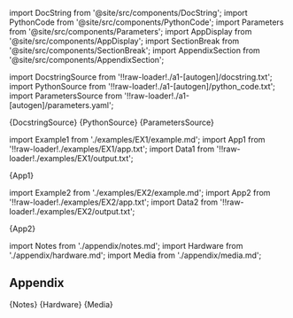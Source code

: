 
[//]: # (Custom component imports)

import DocString from '@site/src/components/DocString';
import PythonCode from '@site/src/components/PythonCode';
import Parameters from '@site/src/components/Parameters';
import AppDisplay from '@site/src/components/AppDisplay';
import SectionBreak from '@site/src/components/SectionBreak';
import AppendixSection from '@site/src/components/AppendixSection';

[//]: # (TODO: Machine-generate this section)

import DocstringSource from '!!raw-loader!./a1-[autogen]/docstring.txt';
import PythonSource from '!!raw-loader!./a1-[autogen]/python_code.txt';
import ParametersSource from '!!raw-loader!./a1-[autogen]/parameters.yaml';

<DocString>{DocstringSource}</DocString>
<PythonCode>{PythonSource}</PythonCode>
<Parameters>{ParametersSource}</Parameters>

<SectionBreak />

[//]: # (Examples)

import Example1 from './examples/EX1/example.md';
import App1 from '!!raw-loader!./examples/EX1/app.txt';
import Data1 from '!!raw-loader!./examples/EX1/output.txt';

<AppDisplay 
    title='Temperature measurement with LabJack'
    data={Data1}
    nodeLabel='TIC'>
    {App1}
</AppDisplay>

<Example1 />

import Example2 from './examples/EX2/example.md';
import App2 from '!!raw-loader!./examples/EX2/app.txt';
import Data2 from '!!raw-loader!./examples/EX2/output.txt';

<AppDisplay 
    title='Temperature measurement with LabJack'
    data={Data2}
    nodeLabel='TIC'>
    {App2}
</AppDisplay>

<Example2 />

<SectionBreak />

[//]: # (Appendix)

import Notes from './appendix/notes.md';
import Hardware from './appendix/hardware.md';
import Media from './appendix/media.md';

## Appendix

<AppendixSection index={0} folderPath='/instruments/stepper-motors/TIC/appendix/'>{Notes}</AppendixSection>
<AppendixSection index={1} folderPath='/instruments/stepper-motors/TIC/appendix/'>{Hardware}</AppendixSection>
<AppendixSection index={2} folderPath='/instruments/stepper-motors/TIC/appendix/'>{Media}</AppendixSection>


